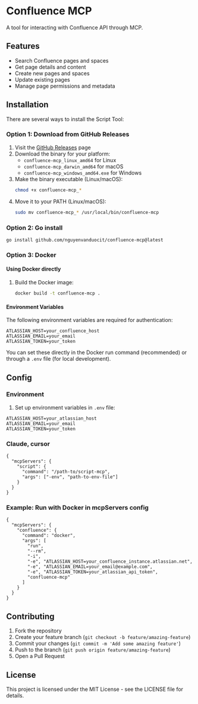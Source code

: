 # Confluence MCP

A tool for interacting with Confluence API through MCP.

## Features

- Search Confluence pages and spaces
- Get page details and content
- Create new pages and spaces
- Update existing pages
- Manage page permissions and metadata

## Installation

There are several ways to install the Script Tool:

### Option 1: Download from GitHub Releases

1. Visit the [GitHub Releases](https://github.com/nguyenvanduocit/confluence-mcp/releases) page
2. Download the binary for your platform:
   - `confluence-mcp_linux_amd64` for Linux
   - `confluence-mcp_darwin_amd64` for macOS
   - `confluence-mcp_windows_amd64.exe` for Windows
3. Make the binary executable (Linux/macOS):
   ```bash
   chmod +x confluence-mcp_*
   ```
4. Move it to your PATH (Linux/macOS):
   ```bash
   sudo mv confluence-mcp_* /usr/local/bin/confluence-mcp
   ```

### Option 2: Go install
```
go install github.com/nguyenvanduocit/confluence-mcp@latest
```

### Option 3: Docker

#### Using Docker directly
1. Build the Docker image:
   ```bash
   docker build -t confluence-mcp .
   ```
   
#### Environment Variables
The following environment variables are required for authentication:
```
ATLASSIAN_HOST=your_confluence_host
ATLASSIAN_EMAIL=your_email
ATLASSIAN_TOKEN=your_token
```
You can set these directly in the Docker run command (recommended) or through a `.env` file (for local development).

## Config

### Environment

1. Set up environment variables in `.env` file:
```
ATLASSIAN_HOST=your_atlassian_host
ATLASSIAN_EMAIL=your_email
ATLASSIAN_TOKEN=your_token
```

### Claude, cursor
```
{
  "mcpServers": {
    "script": {
      "command": "/path-to/script-mcp",
      "args": ["-env", "path-to-env-file"]
    }
  }
}
```

### Example: Run with Docker in mcpServers config

```
{
  "mcpServers": {
    "confluence": {
      "command": "docker",
      "args": [
        "run",
        "--rm",
        "-i",
        "-e", "ATLASSIAN_HOST=your_confluence_instance.atlassian.net",
        "-e", "ATLASSIAN_EMAIL=your_email@example.com",
        "-e", "ATLASSIAN_TOKEN=your_atlassian_api_token",
        "confluence-mcp"
      ]
    }
  }
}
```

## Contributing

1. Fork the repository
2. Create your feature branch (`git checkout -b feature/amazing-feature`)
3. Commit your changes (`git commit -m 'Add some amazing feature'`)
4. Push to the branch (`git push origin feature/amazing-feature`)
5. Open a Pull Request

## License

This project is licensed under the MIT License - see the LICENSE file for details.
